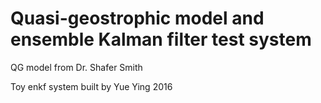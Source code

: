 Quasi-geostrophic model and ensemble Kalman filter test system
==============================================================
QG model from Dr. Shafer Smith

Toy enkf system built by Yue Ying 2016
